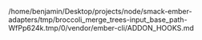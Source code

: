 /home/benjamin/Desktop/projects/node/smack-ember-adapters/tmp/broccoli_merge_trees-input_base_path-WfPp624k.tmp/0/vendor/ember-cli/ADDON_HOOKS.md